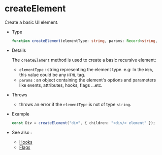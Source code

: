 # createElement

Create a basic UI element.

- Type

  ```ts
  function createElement(elementType: string, params: Record<string, any>): BaseElement;
  ```

- Details

  The `createElement` method is used to create a basic recursive element:

  - `elementType` : string representing the element type. e.g: In the `Web`, this value could be any `HTML` tag.
  - `params` : an object containing the element's options and parameters like events, attributes, hooks, flags ...etc.

- Throws

  - throws an error if the `elementType` is not of type `string`.

- Example

  ```ts
  const Div = createElement("div", { children: "<div/> element" });
  ```

- See also :

  - [Hooks](/recursive-docs/core/Hooks)
  - [Flags](/recursive-docs/core/Flags)
